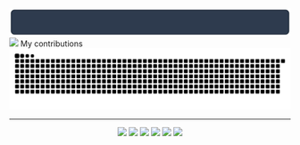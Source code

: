 <div align="center">
  <img src="https://raw.githubusercontent.com/Zhengfu200/Zhengfu200/refs/heads/main/typing.svg"/>
</div>
<img src="https://github-readme-stats.vercel.app/api?username=Zhengfu200&show_icons=true&icon_color=00BCD4&text_color=90CAF9&bg_color=1565C0&hide_title=true" width="400"/>   
<span>My contributions</span>
<img src = "https://raw.githubusercontent.com/Zhengfu200/Zhengfu200/refs/heads/main/github-user-contribution.svg">

---  
<p align="center">
<img src="https://img.shields.io/badge/-JavaScript-black?style=flat-square&logo=javascript"/>
<img src="https://img.shields.io/badge/-Java-black?style=flat-square&logo=java"/>
<img src="https://img.shields.io/badge/-C-black?style=flat-square&logo=C"/>
<img src="https://img.shields.io/badge/-Vue-black?style=flat-square&logo=vue.js"/>
<img src="https://img.shields.io/badge/-Git-black?style=flat-square&logo=git"/>
<img src="https://img.shields.io/badge/-GitHub-black?style=flat-square&logo=github"/>
</p>
